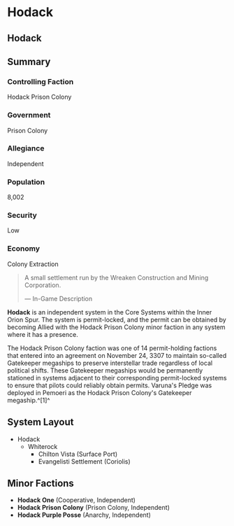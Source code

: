 # Hodack
## Hodack

		

## Summary

### Controlling Faction

Hodack Prison Colony

### Government

Prison Colony

### Allegiance

Independent

### Population

8,002

### Security

Low

### Economy

Colony
Extraction

> 
> 
> A small settlement run by the Wreaken Construction and Mining Corporation.
> 
> 
> — In-Game Description
> 

**Hodack** is an independent system in the Core Systems within the Inner Orion Spur. The system is permit-locked, and the permit can be obtained by becoming Allied with the Hodack Prison Colony minor faction in any system where it has a presence.

The Hodack Prison Colony faction was one of 14 permit-holding factions that entered into an agreement on November 24, 3307 to maintain so-called Gatekeeper megaships to preserve interstellar trade regardless of local political shifts. These Gatekeeper megaships would be permanently stationed in systems adjacent to their corresponding permit-locked systems to ensure that pilots could reliably obtain permits. Varuna's Pledge was deployed in Pemoeri as the Hodack Prison Colony's Gatekeeper megaship.^[1]^

## System Layout

- Hodack
    - Whiterock
        - Chilton Vista (Surface Port)
        - Evangelisti Settlement (Coriolis)

## Minor Factions

- **Hodack One** (Cooperative, Independent)
- **Hodack Prison Colony** (Prison Colony, Independent)
- **Hodack Purple Posse** (Anarchy, Independent)